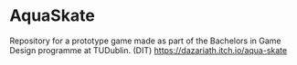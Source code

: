# AquaSkate
Repository for a prototype game made as part of the Bachelors in Game Design programme at TUDublin. (DIT)
https://dazariath.itch.io/aqua-skate 
